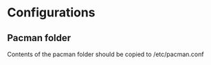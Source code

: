 # Configurations

## Pacman folder

Contents of the pacman folder should be copied to /etc/pacman.conf
